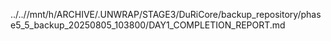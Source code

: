 ../..//mnt/h/ARCHIVE/.UNWRAP/STAGE3/DuRiCore/backup_repository/phase5_5_backup_20250805_103800/DAY1_COMPLETION_REPORT.md